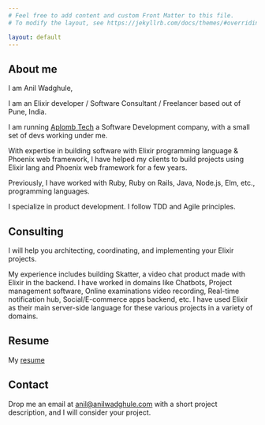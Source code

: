 ```yaml
---
# Feel free to add content and custom Front Matter to this file.
# To modify the layout, see https://jekyllrb.com/docs/themes/#overriding-theme-defaults

layout: default
---
```


## About me

I am Anil Wadghule,

I am an Elixir developer / Software Consultant / Freelancer based out of Pune, India.

I am running [Aplomb Tech](https://aplombtech.in "Aplomb Tech") a Software Development company, with a small set of devs working under me.

With expertise in building software with Elixir programming language & Phoenix web framework, I have helped my clients to build projects using Elixir lang and Phoenix web framework for a few years.

Previously, I have worked with Ruby, Ruby on Rails, Java, Node.js, Elm, etc., programming languages.

I specialize in product development. I follow TDD and Agile principles.


## Consulting

I will help you architecting, coordinating, and implementing your Elixir projects. 

My experience includes building Skatter, a video chat product made with Elixir in the backend. I have worked in domains like Chatbots, Project management software, Online examinations video recording, Real-time notification hub, Social/E-commerce apps backend, etc. I have used Elixir as their main server-side language for these various projects in a variety of domains.


## Resume

My [resume](https://www.dropbox.com/s/p7480f9h3hfh0kv/anil-wadghule-resume.pdf?dl=1 "Resume")


## Contact

Drop me an email at anil@anilwadghule.com with a short project description, and I will consider your project.
